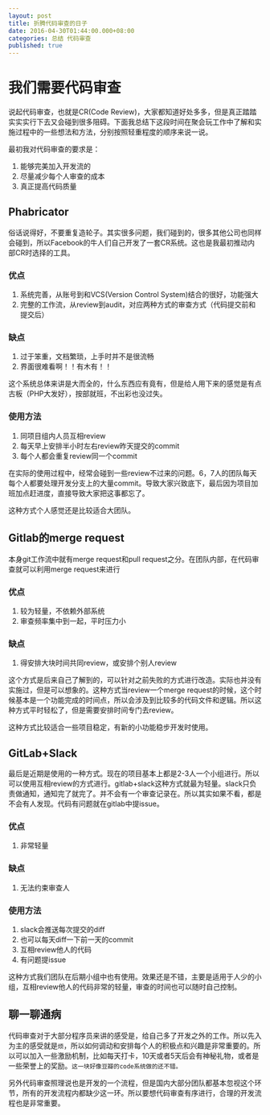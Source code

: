 ```yaml
---
layout: post
title: 折腾代码审查的日子
date: 2016-04-30T01:44:00.000+08:00
categories: 总结 代码审查
published: true
---
```


# 我们需要代码审查
说起代码审查，也就是CR(Code Review)，大家都知道好处多多，但是真正踏踏实实实行下去又会碰到很多阻碍。下面我总结下这段时间在聚会玩工作中了解和实施过程中的一些想法和方法，分别按照轻重程度的顺序来说一说。

最初我对代码审查的要求是：
1. 能够完美加入开发流的
2. 尽量减少每个人审查的成本
3. 真正提高代码质量


## Phabricator
俗话说得好，不要重复造轮子。其实很多问题，我们碰到的，很多其他公司也同样会碰到，所以Facebook的牛人们自己开发了一套CR系统。这也是我最初推动内部CR时选择的工具。

### 优点
1. 系统完善，从账号到和VCS(Version Control System)结合的很好，功能强大
2. 完整的工作流，从review到audit，对应两种方式的审查方式（代码提交前和提交后）

### 缺点
1. 过于笨重，文档繁琐，上手时并不是很流畅
2. 界面很难看啊！！有木有！！

这个系统总体来讲是大而全的，什么东西应有竟有，但是给人用下来的感觉是有点古板（PHP大发好），按部就班，不出彩也没过失。

### 使用方法
1. 同项目组内人员互相review
2. 每天早上安排半小时左右review昨天提交的commit
3. 每个人都会重复review同一个commit

在实际的使用过程中，经常会碰到一些review不过来的问题。6，7人的团队每天每个人都要处理开发分支上的大量commit。导致大家兴致底下，最后因为项目加班加点赶进度，直接导致大家把这事都忘了。

这种方式个人感觉还是比较适合大团队。

## Gitlab的merge request
本身git工作流中就有merge request和pull request之分。在团队内部，在代码审查就可以利用merge request来进行

### 优点
1. 较为轻量，不依赖外部系统
2. 审查频率集中到一起，平时压力小

### 缺点
1. 得安排大块时间共同review，或安排个别人review

这个方式是后来自己了解到的，可以针对之前失败的方式进行改造。实际也并没有实施过，但是可以想象的。这种方式当review一个merge request的时候，这个时候基本是一个功能完成的时间点，所以会涉及到比较多的代码文件和逻辑。所以这种方式平时轻松了，但是需要安排时间专门去review。

这种方式比较适合一些项目稳定，有新的小功能稳步开发时使用。

## GitLab+Slack
最后是近期是使用的一种方式。现在的项目基本上都是2-3人一个小组进行。所以可以使用互相review的方式进行。gitlab+slack这种方式就最为轻量。slack只负责做通知，通知完了就完了。并不会有一个审查记录在。所以其实如果不看，都是不会有人发现。代码有问题就在gitlab中提issue。

### 优点
1. 非常轻量

### 缺点
1. 无法约束审查人

### 使用方法
1. slack会推送每次提交的diff
1. 也可以每天diff一下前一天的commit
2. 互相review他人的代码
3. 有问题提issue

这种方式我们团队在后期小组中也有使用。效果还是不错，主要是适用于人少的小组，互相review他人的代码非常的轻量，审查的时间也可以随时自己控制。

## 聊一聊通病
代码审查对于大部分程序员来讲的感受是，给自己多了开发之外的工作。所以先入为主的感受就是`烦`，所以如何调动和安排每个人的积极点和兴趣是非常重要的。所以可以加入一些激励机制，比如每天打卡，10天或者5天后会有神秘礼物，或者是一些荣誉上的奖励。`这一块好像豆瓣的code系统做的还不错。`

另外代码审查照理说也是开发的一个流程，但是国内大部分团队都基本忽视这个环节，所有的开发流程内都缺少这一环。所以要想代码审查有序进行，合理的开发流程也是非常重要。